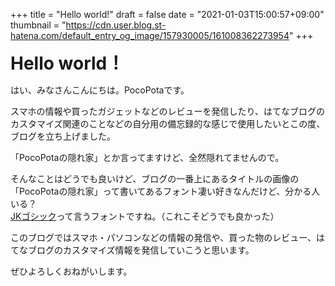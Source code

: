 +++
title = "Hello world!"
draft = false
date = "2021-01-03T15:00:57+09:00"
thumbnail = "https://cdn.user.blog.st-hatena.com/default_entry_og_image/157930005/161008362273954"
+++

<p><span style="font-size: 200%;"><strong>Hello world！</strong></span></p>
<p>はい、みなさんこんにちは。PocoPotaです。</p>
<p>スマホの情報や買ったガジェットなどのレビューを発信したり、はてなブログのカスタマイズ関連のことなどの自分用の備忘録的な感じで使用したいとこの度、ブログを立ち上げました。</p>
<p>「PocoPotaの隠れ家」とか言ってますけど、全然隠れてませんので。</p>
<p>そんなことはどうでも良いけど、ブログの一番上にあるタイトルの画像の「PocoPotaの隠れ家」って書いてあるフォント凄い好きなんだけど、分かる人いる？<br /><a href="http://font.cutegirl.jp/jk-font-light.html">JKゴシック</a>って言うフォントですね。（これこそどうでも良かった）</p>
<p>このブログではスマホ・パソコンなどの情報の発信や、買った物のレビュー、はてなブログのカスタマイズ情報を発信していこうと思います。</p>
<p>ぜひよろしくおねがいします。</p>